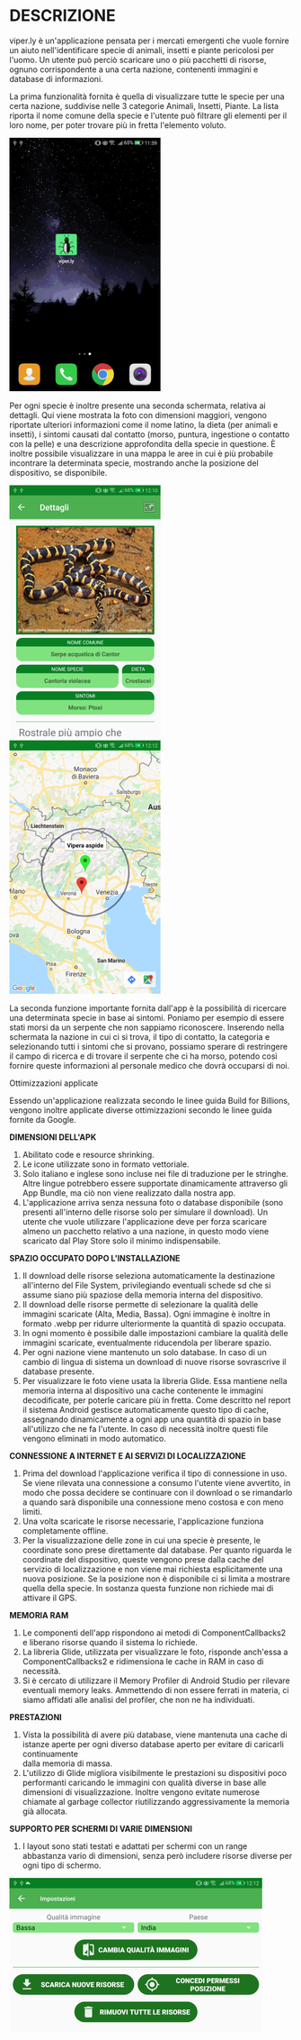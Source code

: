 <h1>DESCRIZIONE</h1>

viper.ly è un'applicazione pensata per i mercati emergenti che vuole fornire un aiuto nell'identificare specie di animali, insetti e piante
pericolosi per l'uomo. Un utente può perciò scaricare uno o più pacchetti di risorse, ognuno corrispondente a una certa nazione, contenenti immagini e database di informazioni.

La prima funzionalità fornita è quella di visualizzare tutte le specie per una certa nazione, suddivise nelle 3 categorie Animali, Insetti, Piante.
La lista riporta il nome comune della specie e l'utente può filtrare gli elementi per il loro nome, per poter trovare più in fretta l'elemento voluto.

![](openApp.gif)

Per ogni specie è inoltre presente una seconda schermata, relativa ai dettagli. Qui viene mostrata la foto con dimensioni maggiori, vengono riportate ulteriori
informazioni come il nome latino, la dieta (per animali e insetti), i sintomi causati dal contatto (morso, puntura, ingestione o contatto con la pelle) e una
descrizione approfondita della specie in questione. È inoltre possibile visualizzare in una mappa le aree in cui è più probabile incontrare la determinata specie,
mostrando anche la posizione del dispositivo, se disponibile.

![alt text](screenDettagli1.png) ![alt text](screenMappa1.png)

La seconda funzione importante fornita dall'app è la possibilità di ricercare una determinata specie in base ai sintomi. Poniamo per esempio di essere stati morsi
da un serpente che non sappiamo riconoscere. Inserendo nella schermata la nazione in cui ci si trova, il tipo di contatto, la categoria e selezionando tutti i sintomi
che si provano, possiamo sperare di restringere il campo di ricerca e di trovare il serpente che ci ha morso, potendo così fornire queste informazioni al personale medico
che dovrà occuparsi di noi.


Ottimizzazioni applicate

Essendo un'applicazione realizzata secondo le linee guida Build for Billions, vengono inoltre applicate diverse ottimizzazioni secondo le linee guida fornite da Google.

**DIMENSIONI DELL'APK**

1. Abilitato code e resource shrinking.
2. Le icone utilizzate sono in formato vettoriale.
3. Solo italiano e inglese sono incluse nei file di traduzione per le stringhe. Altre lingue potrebbero essere supportate dinamicamente attraverso gli App Bundle, ma ciò non
viene realizzato dalla nostra app.
4. L'applicazione arriva senza nessuna foto o database disponibile (sono presenti all'interno delle risorse solo per simulare il download).
Un utente che vuole utilizzare l'applicazione deve per forza scaricare almeno un pacchetto relativo a una nazione, in questo modo viene scaricato dal Play Store solo il minimo indispensabile.

**SPAZIO OCCUPATO DOPO L'INSTALLAZIONE**

1. Il download delle risorse seleziona automaticamente la destinazione all'interno del File System, privilegiando eventuali schede sd che si assume siano più
spaziose della memoria interna del dispositivo.
2. Il download delle risorse permette di selezionare la qualità delle immagini scaricate (Alta, Media, Bassa). Ogni immagine è inoltre in formato .webp per
ridurre ulteriormente la quantità di spazio occupata.
3. In ogni momento è possibile dalle impostazioni cambiare la qualità delle immagini scaricate, eventualmente riducendola per liberare spazio.
4. Per ogni nazione viene mantenuto un solo database. In caso di un cambio di lingua di sistema un download di nuove risorse sovrascrive il database presente.
5. Per visualizzare le foto viene usata la libreria Glide. Essa mantiene nella memoria interna al dispositivo una cache contenente le immagini decodificate, per poterle caricare
più in fretta. Come descritto nel report il sistema Android gestisce automaticamente questo tipo di cache, assegnando dinamicamente a ogni app una quantità di spazio in base
all'utilizzo che ne fa l'utente. In caso di necessità inoltre questi file vengono eliminati in modo automatico.

**CONNESSIONE A INTERNET E AI SERVIZI DI LOCALIZZAZIONE**

1. Prima del download l'applicazione verifica il tipo di connessione in uso. Se viene rilevata una connessione a consumo l'utente viene avvertito, in modo che possa
decidere se continuare con il download o se rimandarlo a quando sarà disponibile una connessione meno costosa e con meno limiti.
2. Una volta scaricate le risorse necessarie, l'applicazione funziona completamente offline.
3. Per la visualizzazione delle zone in cui una specie è presente, le coordinate sono prese direttamente dal database.
Per quanto riguarda le coordinate del dispositivo, queste vengono prese dalla cache del servizio di localizzazione e non viene mai richiesta esplicitamente una nuova posizione.
Se la posizione non è disponibile ci si limita a mostrare quella della specie. In sostanza questa funzione non richiede mai di attivare il GPS.

**MEMORIA RAM**

1. Le componenti dell'app rispondono ai metodi di ComponentCallbacks2 e liberano risorse quando il sistema lo richiede.
2. La libreria Glide, utilizzata per visualizzare le foto, risponde anch'essa a ComponentCallbacks2 e ridimensiona le cache in RAM in caso di necessità.
3. Si è cercato di utilizzare il Memory Profiler di Android Studio per rilevare eventuali memory leaks. Ammettendo di non essere ferrati in materia,
ci siamo affidati alle analisi del profiler, che non ne ha individuati.

**PRESTAZIONI**

1. Vista la possibilità di avere più database, viene mantenuta una cache di istanze aperte per ogni diverso database aperto per evitare di caricarli continuamente  
dalla memoria di massa.
2. L'utilizzo di Glide migliora visibilmente le prestazioni su dispositivi poco performanti caricando le immagini con qualità diverse in base alle dimensioni di
visualizzazione. Inoltre vengono evitate numerose chiamate al garbage collector riutilizzando aggressivamente la memoria già allocata.

**SUPPORTO PER SCHERMI DI VARIE DIMENSIONI**

1. I layout sono stati testati e adattati per schermi con un range abbastanza vario di dimensioni, senza però includere risorse diverse per ogni tipo di schermo.

![alt text](screenLayout1.png)
